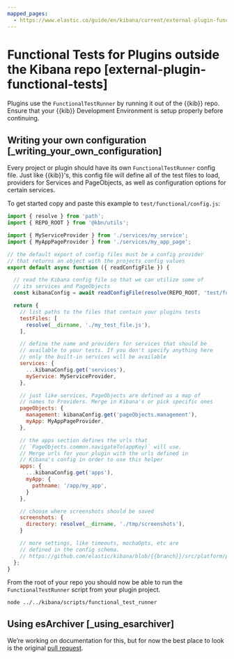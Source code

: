 ```yaml
---
mapped_pages:
  - https://www.elastic.co/guide/en/kibana/current/external-plugin-functional-tests.html
---
```


# Functional Tests for Plugins outside the Kibana repo [external-plugin-functional-tests]

Plugins use the `FunctionalTestRunner` by running it out of the {{kib}} repo. Ensure that your {{kib}} Development Environment is setup properly before continuing.


## Writing your own configuration [_writing_your_own_configuration]

Every project or plugin should have its own `FunctionalTestRunner` config file. Just like {{kib}}'s, this config file will define all of the test files to load, providers for Services and PageObjects, as well as configuration options for certain services.

To get started copy and paste this example to `test/functional/config.js`:

```js subs=true
import { resolve } from 'path';
import { REPO_ROOT } from '@kbn/utils';

import { MyServiceProvider } from './services/my_service';
import { MyAppPageProvider } from './services/my_app_page';

// the default export of config files must be a config provider
// that returns an object with the projects config values
export default async function ({ readConfigFile }) {

  // read the Kibana config file so that we can utilize some of
  // its services and PageObjects
  const kibanaConfig = await readConfigFile(resolve(REPO_ROOT, 'test/functional/config.base.js'));

  return {
    // list paths to the files that contain your plugins tests
    testFiles: [
      resolve(__dirname, './my_test_file.js'),
    ],

    // define the name and providers for services that should be
    // available to your tests. If you don't specify anything here
    // only the built-in services will be available
    services: {
      ...kibanaConfig.get('services'),
      myService: MyServiceProvider,
    },

    // just like services, PageObjects are defined as a map of
    // names to Providers. Merge in Kibana's or pick specific ones
    pageObjects: {
      management: kibanaConfig.get('pageObjects.management'),
      myApp: MyAppPageProvider,
    },

    // the apps section defines the urls that
    // `PageObjects.common.navigateTo(appKey)` will use.
    // Merge urls for your plugin with the urls defined in
    // Kibana's config in order to use this helper
    apps: {
      ...kibanaConfig.get('apps'),
      myApp: {
        pathname: '/app/my_app',
      }
    },

    // choose where screenshots should be saved
    screenshots: {
      directory: resolve(__dirname, './tmp/screenshots'),
    }

    // more settings, like timeouts, mochaOpts, etc are
    // defined in the config schema.
    // https://github.com/elastic/kibana/blob/{{branch}}/src/platform/packages/shared/kbn-test/src/functional_test_runner/lib/config/schema.ts
  };
}
```

From the root of your repo you should now be able to run the `FunctionalTestRunner` script from your plugin project.

```shell
node ../../kibana/scripts/functional_test_runner
```


## Using esArchiver [_using_esarchiver]

We’re working on documentation for this, but for now the best place to look is the original [pull request](https://github.com/elastic/kibana/issues/10359).

